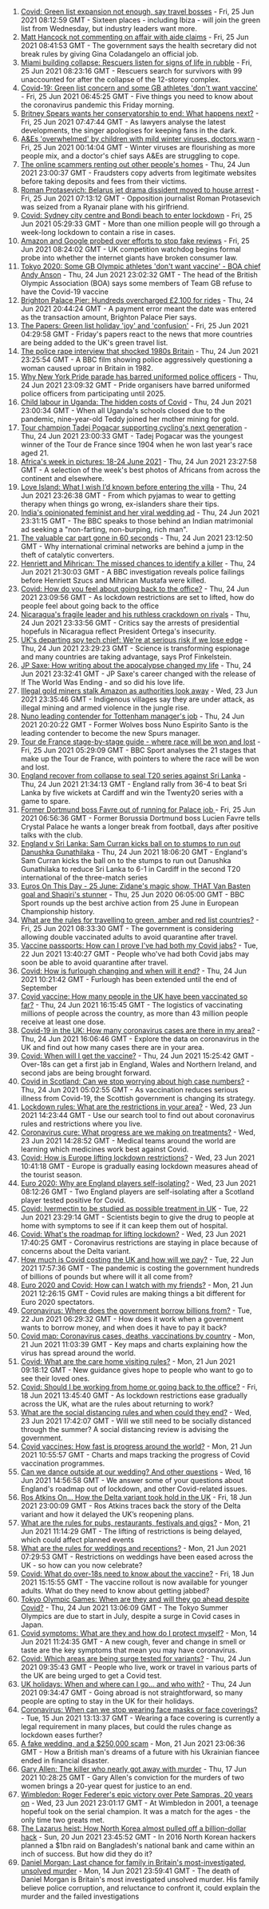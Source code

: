 1. [Covid: Green list expansion not enough, say travel bosses](https://www.bbc.co.uk/news/uk-57606348) - Fri, 25 Jun 2021 08:12:59 GMT - Sixteen places - including Ibiza - will join the green list from Wednesday, but industry leaders want more.
2. [Matt Hancock not commenting on affair with aide claims](https://www.bbc.co.uk/news/uk-politics-57608716) - Fri, 25 Jun 2021 08:41:53 GMT - The government says the health secretary did not break rules by giving Gina Coladangelo an official job.
3. [Miami building collapse: Rescuers listen for signs of life in rubble](https://www.bbc.co.uk/news/world-us-canada-57606232) - Fri, 25 Jun 2021 08:23:16 GMT - Rescuers search for survivors with 99 unaccounted for after the collapse of the 12-storey complex.
4. [Covid-19: Green list concern and some GB athletes 'don't want vaccine'](https://www.bbc.co.uk/news/uk-57594822) - Fri, 25 Jun 2021 06:45:25 GMT - Five things you need to know about the coronavirus pandemic this Friday morning.
5. [Britney Spears wants her conservatorship to end: What happens next?](https://www.bbc.co.uk/news/entertainment-arts-57608147) - Fri, 25 Jun 2021 07:47:44 GMT - As lawyers analyse the latest developments, the singer apologises for keeping fans in the dark.
6. [A&Es 'overwhelmed' by children with mild winter viruses, doctors warn](https://www.bbc.co.uk/news/health-57583733) - Fri, 25 Jun 2021 00:14:04 GMT - Winter viruses are flourishing as more people mix, and a doctor's chief says A&Es are struggling to cope.
7. [The online scammers renting out other people's homes](https://www.bbc.co.uk/news/uk-england-dorset-57599056) - Thu, 24 Jun 2021 23:00:37 GMT - Fraudsters copy adverts from legitimate websites before taking deposits and fees from their victims.
8. [Roman Protasevich: Belarus jet drama dissident moved to house arrest](https://www.bbc.co.uk/news/world-europe-57607580) - Fri, 25 Jun 2021 07:13:12 GMT - Opposition journalist Roman Protasevich was seized from a Ryanair plane with his girlfriend.
9. [Covid: Sydney city centre and Bondi beach to enter lockdown](https://www.bbc.co.uk/news/world-australia-57590969) - Fri, 25 Jun 2021 05:29:33 GMT - More than one million people will go through a week-long lockdown to contain a rise in cases.
10. [Amazon and Google probed over efforts to stop fake reviews](https://www.bbc.co.uk/news/business-57608138) - Fri, 25 Jun 2021 08:24:02 GMT - UK competition watchdog begins formal probe into whether the internet giants have broken consumer law.
11. [Tokyo 2020: Some GB Olympic athletes 'don't want vaccine' - BOA chief Andy Anson](https://www.bbc.co.uk/sport/olympics/57604425) - Thu, 24 Jun 2021 23:02:32 GMT - The head of the British Olympic Association (BOA) says some members of Team GB refuse to have the Covid-19 vaccine
12. [Brighton Palace Pier: Hundreds overcharged £2,100 for rides](https://www.bbc.co.uk/news/uk-england-sussex-57600702) - Thu, 24 Jun 2021 20:44:24 GMT - A payment error meant the date was entered as the transaction amount, Brighton Palace Pier says.
13. [The Papers: Green list holiday 'joy' and 'confusion'](https://www.bbc.co.uk/news/blogs-the-papers-57605601) - Fri, 25 Jun 2021 04:29:58 GMT - Friday's papers react to the news that more countries are being added to the UK's green travel list.
14. [The police rape interview that shocked 1980s Britain](https://www.bbc.co.uk/news/stories-57485617) - Thu, 24 Jun 2021 23:25:54 GMT - A BBC film showing police aggressively questioning a woman caused uproar in Britain in 1982.
15. [Why New York Pride parade has barred uniformed police officers](https://www.bbc.co.uk/news/world-us-canada-57601209) - Thu, 24 Jun 2021 23:09:32 GMT - Pride organisers have barred uniformed police officers from participating until 2025.
16. [Child labour in Uganda: The hidden costs of Covid](https://www.bbc.co.uk/news/world-africa-57600657) - Thu, 24 Jun 2021 23:00:34 GMT - When all Uganda's schools closed due to the pandemic, nine-year-old Teddy joined her mother mining for gold.
17. [Tour champion Tadej Pogacar supporting cycling's next generation](https://www.bbc.co.uk/news/world-europe-57605451) - Thu, 24 Jun 2021 23:00:33 GMT - Tadej Pogacar was the youngest winner of the Tour de France since 1904 when he won last year's race aged 21.
18. [Africa's week in pictures: 18-24 June 2021](https://www.bbc.co.uk/news/world-africa-57597769) - Thu, 24 Jun 2021 23:27:58 GMT - A selection of the week's best photos of Africans from across the continent and elsewhere.
19. [Love Island: What I wish I’d known before entering the villa](https://www.bbc.co.uk/news/newsbeat-57586214) - Thu, 24 Jun 2021 23:26:38 GMT - From which pyjamas to wear to getting therapy when things go wrong, ex-islanders share their tips.
20. [India's opinionated feminist and her viral wedding ad](https://www.bbc.co.uk/news/world-asia-india-57563720) - Thu, 24 Jun 2021 23:31:15 GMT - The BBC speaks to those behind an Indian matrimonial ad seeking a "non-farting, non-burping, rich man".
21. [The valuable car part gone in 60 seconds](https://www.bbc.co.uk/news/business-57542144) - Thu, 24 Jun 2021 23:12:50 GMT - Why international criminal networks are behind a jump in the theft of catalytic converters.
22. [Henriett and Mihrican: The missed chances to identify a killer](https://www.bbc.co.uk/news/uk-57597749) - Thu, 24 Jun 2021 21:30:03 GMT - A BBC investigation reveals police failings before Henriett Szucs and Mihrican Mustafa were killed.
23. [Covid: How do you feel about going back to the office?](https://www.bbc.co.uk/news/business-57427005) - Thu, 24 Jun 2021 23:09:56 GMT - As lockdown restrictions are set to lifted, how do people feel about going back to the office
24. [Nicaragua's fragile leader and his ruthless crackdown on rivals](https://www.bbc.co.uk/news/world-latin-america-57594114) - Thu, 24 Jun 2021 23:33:56 GMT - Critics say the arrests of presidential hopefuls in Nicaragua reflect President Ortega's insecurity.
25. [UK's departing spy tech chief: We're at serious risk if we lose edge](https://www.bbc.co.uk/news/uk-57517603) - Thu, 24 Jun 2021 23:29:23 GMT - Science is transforming espionage and many countries are taking advantage, says Prof Finkelstein.
26. [JP Saxe: How writing about the apocalypse changed my life](https://www.bbc.co.uk/news/entertainment-arts-57565981) - Thu, 24 Jun 2021 23:32:41 GMT - JP Saxe's career changed with the release of If The World Was Ending - and so did his love life.
27. [Illegal gold miners stalk Amazon as authorities look away](https://www.bbc.co.uk/news/world-latin-america-57157017) - Wed, 23 Jun 2021 23:35:46 GMT - Indigenous villages say they are under attack, as illegal mining and armed violence in the jungle rise.
28. [Nuno leading contender for Tottenham manager's job](https://www.bbc.co.uk/sport/football/57604428) - Thu, 24 Jun 2021 20:20:22 GMT - Former Wolves boss Nuno Espirito Santo is the leading contender to become the new Spurs manager.
29. [Tour de France stage-by-stage guide - where race will be won and lost](https://www.bbc.co.uk/sport/cycling/57552417) - Fri, 25 Jun 2021 05:29:09 GMT - BBC Sport analyses the 21 stages that make up the Tour de France, with pointers to where the race will be won and lost.
30. [England recover from collapse to seal T20 series against Sri Lanka](https://www.bbc.co.uk/sport/cricket/57605253) - Thu, 24 Jun 2021 21:34:13 GMT - England rally from 36-4 to beat Sri Lanka by five wickets at Cardiff and win the Twenty20 series with a game to spare.
31. [Former Dortmund boss Favre out of running for Palace job ](https://www.bbc.co.uk/sport/football/57607981) - Fri, 25 Jun 2021 06:56:36 GMT - Former Borussia Dortmund boss Lucien Favre tells Crystal Palace he wants a longer break from football, days after positive talks with the club.
32. [England v Sri Lanka: Sam Curran kicks ball on to stumps to run out Danushka Gunathilaka](https://www.bbc.co.uk/sport/av/cricket/57603750) - Thu, 24 Jun 2021 18:06:20 GMT - England's Sam Curran kicks the ball on to the stumps to run out Danushka Gunathilaka to reduce Sri Lanka to 6-1 in Cardiff in the second T20 international of the three-match series
33. [Euros On This Day - 25 June: Zidane's magic show, THAT Van Basten goal and Shaqiri's stunner](https://www.bbc.co.uk/sport/av/football/53173396) - Thu, 25 Jun 2020 06:05:00 GMT - BBC Sport rounds up the best archive action from 25 June in European Championship history.
34. [What are the rules for travelling to green, amber and red list countries?](https://www.bbc.co.uk/news/explainers-52544307) - Fri, 25 Jun 2021 08:33:30 GMT - The government is considering allowing double vaccinated adults to avoid quarantine after travel.
35. [Vaccine passports: How can I prove I've had both my Covid jabs?](https://www.bbc.co.uk/news/explainers-55718553) - Tue, 22 Jun 2021 13:40:27 GMT - People who've had both Covid jabs may soon be able to avoid quarantine after travel.
36. [Covid: How is furlough changing and when will it end?](https://www.bbc.co.uk/news/explainers-52135342) - Thu, 24 Jun 2021 10:21:42 GMT - Furlough has been extended until the end of September
37. [Covid vaccine: How many people in the UK have been vaccinated so far?](https://www.bbc.co.uk/news/health-55274833) - Thu, 24 Jun 2021 16:15:45 GMT - The logistics of vaccinating millions of people across the country, as more than 43 million people receive at least one dose.
38. [Covid-19 in the UK: How many coronavirus cases are there in my area?](https://www.bbc.co.uk/news/uk-51768274) - Thu, 24 Jun 2021 16:06:46 GMT - Explore the data on coronavirus in the UK and find out how many cases there are in your area.
39. [Covid: When will I get the vaccine?](https://www.bbc.co.uk/news/health-55045639) - Thu, 24 Jun 2021 15:25:42 GMT - Over-18s can get a first jab in England, Wales and Northern Ireland, and second jabs are being brought forward.
40. [Covid in Scotland: Can we stop worrying about high case numbers?](https://www.bbc.co.uk/news/uk-scotland-57581952) - Thu, 24 Jun 2021 05:02:55 GMT - As vaccination reduces serious illness from Covid-19, the Scottish government is changing its strategy.
41. [Lockdown rules: What are the restrictions in your area?](https://www.bbc.co.uk/news/uk-54373904) - Wed, 23 Jun 2021 14:23:44 GMT - Use our search tool to find out about coronavirus rules and restrictions where you live.
42. [Coronavirus cure: What progress are we making on treatments?](https://www.bbc.co.uk/news/health-52354520) - Wed, 23 Jun 2021 14:28:52 GMT - Medical teams around the world are learning which medicines work best against Covid.
43. [Covid: How is Europe lifting lockdown restrictions?](https://www.bbc.co.uk/news/explainers-53640249) - Wed, 23 Jun 2021 10:41:18 GMT - Europe is gradually easing lockdown measures ahead of the tourist season.
44. [Euro 2020: Why are England players self-isolating?](https://www.bbc.co.uk/news/explainers-57568450) - Wed, 23 Jun 2021 08:12:26 GMT - Two England players are self-isolating after a Scotland player tested positive for Covid.
45. [Covid: Ivermectin to be studied as possible treatment in UK](https://www.bbc.co.uk/news/health-57570377) - Tue, 22 Jun 2021 23:29:14 GMT - Scientists begin to give the drug to people at home with symptoms to see if it can keep them out of hospital.
46. [Covid: What's the roadmap for lifting lockdown?](https://www.bbc.co.uk/news/explainers-52530518) - Wed, 23 Jun 2021 17:40:25 GMT - Coronavirus restrictions are staying in place because of concerns about the Delta variant.
47. [How much is Covid costing the UK and how will we pay?](https://www.bbc.co.uk/news/business-52663523) - Tue, 22 Jun 2021 17:57:36 GMT - The pandemic is costing the government hundreds of billions of pounds but where will it all come from?
48. [Euro 2020 and Covid: How can I watch with my friends?](https://www.bbc.co.uk/news/uk-57386719) - Mon, 21 Jun 2021 12:26:15 GMT - Covid rules are making things a bit different for Euro 2020 spectators.
49. [Coronavirus: Where does the government borrow billions from?](https://www.bbc.co.uk/news/business-50504151) - Tue, 22 Jun 2021 06:29:32 GMT - How does it work when a government wants to borrow money, and when does it have to pay it back?
50. [Covid map: Coronavirus cases, deaths, vaccinations by country](https://www.bbc.co.uk/news/world-51235105) - Mon, 21 Jun 2021 11:03:39 GMT - Key maps and charts explaining how the virus has spread around the world.
51. [Covid: What are the care home visiting rules?](https://www.bbc.co.uk/news/explainers-53503712) - Mon, 21 Jun 2021 09:18:12 GMT - New guidance gives hope to people who want to go to see their loved ones.
52. [Covid: Should I be working from home or going back to the office?](https://www.bbc.co.uk/news/business-52567567) - Fri, 18 Jun 2021 13:45:40 GMT - As lockdown restrictions ease gradually across the UK, what are the rules about returning to work?
53. [What are the social distancing rules and when could they end?](https://www.bbc.co.uk/news/uk-51506729) - Wed, 23 Jun 2021 17:42:07 GMT - Will we still need to be socially distanced through the summer? A social distancing review is advising the government.
54. [Covid vaccines: How fast is progress around the world?](https://www.bbc.co.uk/news/world-56237778) - Mon, 21 Jun 2021 10:55:57 GMT - Charts and maps tracking the progress of Covid vaccination programmes.
55. [Can we dance outside at our wedding? And other questions](https://www.bbc.co.uk/news/world-asia-china-51176409) - Wed, 16 Jun 2021 14:56:58 GMT - We answer some of your questions about England's roadmap out of lockdown, and other Covid-related issues.
56. [Ros Atkins On… How the Delta variant took hold in the UK](https://www.bbc.co.uk/news/health-57532764) - Fri, 18 Jun 2021 23:00:09 GMT - Ros Atkins traces back the story of the Delta variant and how it delayed the UK’s reopening plans.
57. [What are the rules for pubs, restaurants, festivals and gigs?](https://www.bbc.co.uk/news/business-52977388) - Mon, 21 Jun 2021 11:14:29 GMT - The lifting of restrictions is being delayed, which could affect planned events
58. [What are the rules for weddings and receptions?](https://www.bbc.co.uk/news/explainers-52811509) - Mon, 21 Jun 2021 07:29:53 GMT - Restrictions on weddings have been eased across the UK - so how can you now celebrate?
59. [Covid: What do over-18s need to know about the vaccine?](https://www.bbc.co.uk/news/health-57273875) - Fri, 18 Jun 2021 15:15:55 GMT - The vaccine rollout is now available for younger adults. What do they need to know about getting jabbed?
60. [Tokyo Olympic Games: When are they and will they go ahead despite Covid?](https://www.bbc.co.uk/news/world-asia-57240044) - Thu, 24 Jun 2021 13:06:09 GMT - The Tokyo Summer Olympics are due to start in July, despite a surge in Covid cases in Japan.
61. [Covid symptoms: What are they and how do I protect myself?](https://www.bbc.co.uk/news/health-51048366) - Mon, 14 Jun 2021 11:24:35 GMT - A new cough, fever and change in smell or taste are the key symptoms that mean you may have coronavirus.
62. [Covid: Which areas are being surge tested for variants?](https://www.bbc.co.uk/news/explainers-54872039) - Thu, 24 Jun 2021 09:35:43 GMT - People who live, work or travel in various parts of the UK are being urged to get a Covid test.
63. [UK holidays: When and where can I go... and who with?](https://www.bbc.co.uk/news/explainers-52646738) - Thu, 24 Jun 2021 09:34:47 GMT - Going abroad is not straightforward, so many people are opting to stay in the UK for their holidays.
64. [Coronavirus: When can we stop wearing face masks or face coverings?](https://www.bbc.co.uk/news/health-51205344) - Tue, 15 Jun 2021 13:13:37 GMT - Wearing a face covering is currently a legal requirement in many places, but could the rules change as lockdown eases further?
65. [A fake wedding, and a $250,000 scam](https://www.bbc.co.uk/news/world-europe-57358241) - Mon, 21 Jun 2021 23:06:36 GMT - How a British man's dreams of a future with his Ukrainian fiancee ended in financial disaster.
66. [Gary Allen: The killer who nearly got away with murder](https://www.bbc.co.uk/news/uk-england-57331321) - Thu, 17 Jun 2021 10:28:25 GMT - Gary Allen's conviction for the murders of two women brings a 20-year quest for justice to an end.
67. [Wimbledon: Roger Federer's epic victory over Pete Sampras, 20 years on](https://www.bbc.co.uk/sport/tennis/57514035) - Wed, 23 Jun 2021 23:01:17 GMT - At Wimbledon in 2001, a teenage hopeful took on the serial champion. It was a match for the ages - the only time two greats met.
68. [The Lazarus heist: How North Korea almost pulled off a billion-dollar hack](https://www.bbc.co.uk/news/stories-57520169) - Sun, 20 Jun 2021 23:45:52 GMT - In 2016 North Korean hackers planned a $1bn raid on Bangladesh's national bank and came within an inch of success. But how did they do it?
69. [Daniel Morgan: Last chance for family in Britain's most-investigated, unsolved murder](https://www.bbc.co.uk/news/uk-57073302) - Mon, 14 Jun 2021 23:59:41 GMT - The death of Daniel Morgan is Britain's most investigated unsolved murder. His family believe police corruption, and reluctance to confront it, could explain the murder and the failed investigations
